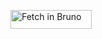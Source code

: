 [<img src="https://fetch.usebruno.com/button.svg" alt="Fetch in Bruno" style="width: 130px; height: 30px;" width="128" height="32">](https://fetch.usebruno.com?url=git%40github.com%3Anuan-grobbelaar%2Fpanelist.git "target=_blank rel=noopener noreferrer")